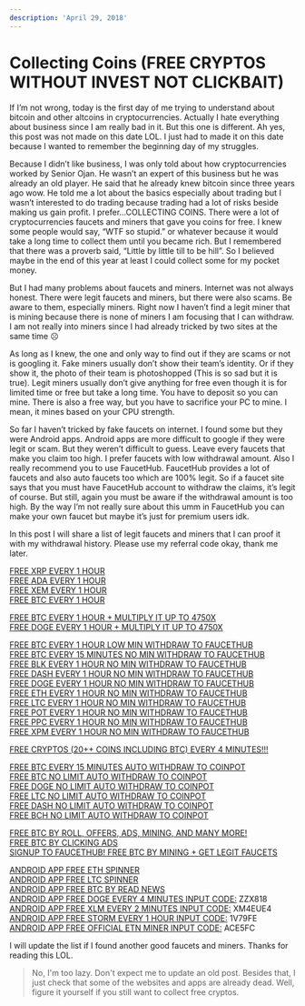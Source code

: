 ```yaml
---
description: 'April 29, 2018'
---
```


# Collecting Coins \(FREE CRYPTOS WITHOUT INVEST NOT CLICKBAIT\)

If I’m not wrong, today is the first day of me trying to understand about bitcoin and other altcoins in cryptocurrencies. Actually I hate everything about business since I am really bad in it. But this one is different. Ah yes, this post was not made on this date LOL. I just had to made it on this date because I wanted to remember the beginning day of my struggles.

Because I didn’t like business, I was only told about how cryptocurrencies worked by Senior Ojan. He wasn’t an expert of this business but he was already an old player. He said that he already knew bitcoin since three years ago wow. He told me a lot about the basics especially about trading but I wasn’t interested to do trading because trading had a lot of risks beside making us gain profit. I prefer…COLLECTING COINS. There were a lot of cryptocurrencies faucets and miners that gave you coins for free. I knew some people would say, “WTF so stupid.” or whatever because it would take a long time to collect them until you became rich. But I remembered that there was a proverb said, “Little by little till to be hill”. So I believed maybe in the end of this year at least I could collect some for my pocket money.

But I had many problems about faucets and miners. Internet was not always honest. There were legit faucets and miners, but there were also scams. Be aware to them, especially miners. Right now I haven’t find a legit miner that is mining because there is none of miners I am focusing that I can withdraw. I am not really into miners since I had already tricked by two sites at the same time ☹️

As long as I knew, the one and only way to find out if they are scams or not is googling it. Fake miners usually don’t show their team’s identity. Or if they show it, the photo of their team is photoshopped \(This is so sad but it is true\). Legit miners usually don’t give anything for free even though it is for limited time or free but take a long time. You have to deposit so you can mine. There is also a free way, but you have to sacrifice your PC to mine. I mean, it mines based on your CPU strength.

So far I haven’t tricked by fake faucets on internet. I found some but they were Android apps. Android apps are more difficult to google if they were legit or scam. But they weren’t difficult to guess. Leave every faucets that make you claim too high. I prefer faucets with low withdrawal amount. Also I really recommend you to use FaucetHub. FaucetHub provides a lot of faucets and also auto faucets too which are 100% legit. So if a faucet site says that you must have FaucetHub account to withdraw the claims, it’s legit of course. But still, again you must be aware if the withdrawal amount is too high. By the way I’m not really sure about this umm in FaucetHub you can make your own faucet but maybe it’s just for premium users idk.

In this post I will share a list of legit faucets and miners that I can proof it with my withdrawal history. Please use my referral code okay, thank me later.

[FREE XRP EVERY 1 HOUR](https://coinfaucet.io/?ref=364294)  
[FREE ADA EVERY 1 HOUR](https://freecardano.com/?ref=8228)  
[FREE XEM EVERY 1 HOUR](https://freenem.com/?ref=86243)  
[FREE BTC EVERY 1 HOUR](https://freebitcoin.io/?ref=2216)

[FREE BTC EVERY 1 HOUR + MULTIPLY IT UP TO 4750X](https://freebitco.in/?r=13486812)  
[FREE DOGE EVERY 1 HOUR + MULTIPLY IT UP TO 4750X](http://freedoge.co.in/?r=2673567)

[FREE BTC EVERY 1 HOUR LOW MIN WITHDRAW TO FAUCETHUB](http://dailyfreebits.com/?id=54714085)  
[FREE BTC EVERY 15 MINUTES NO MIN WITHDRAW TO FAUCETHUB](https://honeymoney.co.in/?refCode=HM0000388511)  
[FREE BLK EVERY 1 HOUR NO MIN WITHDRAW TO FAUCETHUB](https://blackcoinfaucet.com/?r=15439)  
[FREE DASH EVERY 1 HOUR NO MIN WITHDRAW TO FAUCETHUB](https://dash-faucet.com/?r=26446)  
[FREE DOGE EVERY 1 HOUR NO MIN WITHDRAW TO FAUCETHUB](https://doge-faucet.com/?r=52901)  
[FREE ETH EVERY 1 HOUR NO MIN WITHDRAW TO FAUCETHUB](https://ethereum-faucet.org/?r=42309)  
[FREE LTC EVERY 1 HOUR NO MIN WITHDRAW TO FAUCETHUB](https://litecoin-faucet.com/?r=49932)  
[FREE POT EVERY 1 HOUR NO MIN WITHDRAW TO FAUCETHUB](https://potcoin-faucet.com/?r=5946)  
[FREE PPC EVERY 1 HOUR NO MIN WITHDRAW TO FAUCETHUB](https://ppc-faucet.com/?r=11817)  
[FREE XPM EVERY 1 HOUR NO MIN WITHDRAW TO FAUCETHUB](https://xpm-faucet.com/?r=12345)

[FREE CRYPTOS \(20++ COINS INCLUDING BTC\) EVERY 4 MINUTES!!!](https://allcoins.pw/?ref=42886)

[FREE BTC EVERY 15 MINUTES AUTO WITHDRAW TO COINPOT](http://bonusbitcoin.co/?ref=AAD8259C5195)  
[FREE BTC NO LIMIT AUTO WITHDRAW TO COINPOT](http://moonbit.co.in/?ref=8a58613a8ce7)  
[FREE DOGE NO LIMIT AUTO WITHDRAW TO COINPOT](http://moondoge.co.in/?ref=f33f570bc45e)  
[FREE LTC NO LIMIT AUTO WITHDRAW TO COINPOT](http://moonliteco.in/?ref=99b36df9dfae)  
[FREE DASH NO LIMIT AUTO WITHDRAW TO COINPOT](http://moondash.co.in/?ref=CFB2E9B9F983)  
[FREE BCH NO LIMIT AUTO WITHDRAW TO COINPOT](http://moonbitcoin.cash/?ref=039353EE9E47)

[FREE BTC BY ROLL, OFFERS, ADS, MINING, AND MANY MORE!](https://cointiply.com/r/ODJ4)  
[FREE BTC BY CLICKING ADS](https://ref.adbtc.top/940705)  
[SIGNUP TO FAUCETHUB! FREE BTC BY MINING + GET LEGIT FAUCETS](http://faucethub.io/r/45510347)

[ANDROID APP FREE ETH SPINNER](https://eth.coinspinner.me/c/XQ0R9L)  
[ANDROID APP FREE LTC SPINNER](https://ltc.coinspinner.me/c/OWZKCI)  
[ANDROID APP FREE BTC BY READ NEWS](https://www.pivot.one/app/invite_login?inviteCode=beugxu)  
[ANDROID APP FREE DOGE EVERY 4 MINUTES INPUT CODE:](https://play.google.com/store/apps/details?id=com.dogefaucet.apps) ZZX818  
[ANDROID APP FREE XLM EVERY 2 MINUTES INPUT CODE:](https://play.google.com/store/apps/details?id=org.nyandevid.stellarfaucet) XM4EUE4  
[ANDROID APP FREE STORM EVERY 1 HOUR INPUT CODE:](https://play.google.com/store/apps/details?id=com.cakecodes.bitmaker) 1V79FE  
[ANDROID APP FREE OFFICIAL ETN MINER INPUT CODE:](https://play.google.com/store/apps/details?id=com.electroneum.mobile) ACE5FC

I will update the list if I found another good faucets and miners. Thanks for reading this LOL.

> No, I'm too lazy. Don't expect me to update an old post. Besides that, I just check that some of the websites and apps are already dead. Well, figure it yourself if you still want to collect free cryptos.

